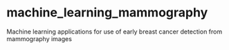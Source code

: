 # machine_learning_mammography
Machine learning applications for use of early breast cancer detection from mammography images
